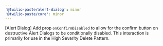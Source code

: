 ```yaml
---
'@twilio-paste/alert-dialog': minor
'@twilio-paste/core': minor
---
```


[Alert Dialog] Add prop `onConfirmDisabled` to allow for the confirm button on destructive Alert Dialogs to be conditionally disabled. This interaction is primarily for use in the High Severity Delete Pattern.
